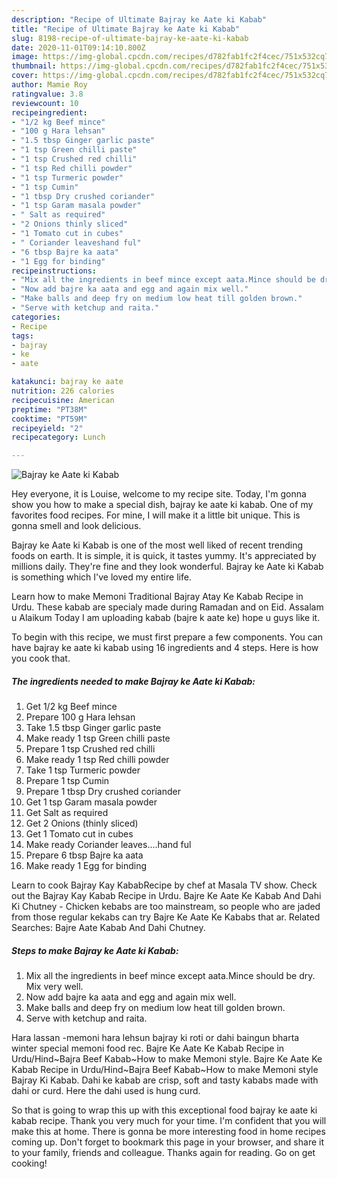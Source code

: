 ```yaml
---
description: "Recipe of Ultimate Bajray ke Aate ki Kabab"
title: "Recipe of Ultimate Bajray ke Aate ki Kabab"
slug: 8198-recipe-of-ultimate-bajray-ke-aate-ki-kabab
date: 2020-11-01T09:14:10.800Z
image: https://img-global.cpcdn.com/recipes/d782fab1fc2f4cec/751x532cq70/bajray-ke-aate-ki-kabab-recipe-main-photo.jpg
thumbnail: https://img-global.cpcdn.com/recipes/d782fab1fc2f4cec/751x532cq70/bajray-ke-aate-ki-kabab-recipe-main-photo.jpg
cover: https://img-global.cpcdn.com/recipes/d782fab1fc2f4cec/751x532cq70/bajray-ke-aate-ki-kabab-recipe-main-photo.jpg
author: Mamie Roy
ratingvalue: 3.8
reviewcount: 10
recipeingredient:
- "1/2 kg Beef mince"
- "100 g Hara lehsan"
- "1.5 tbsp Ginger garlic paste"
- "1 tsp Green chilli paste"
- "1 tsp Crushed red chilli"
- "1 tsp Red chilli powder"
- "1 tsp Turmeric powder"
- "1 tsp Cumin"
- "1 tbsp Dry crushed coriander"
- "1 tsp Garam masala powder"
- " Salt as required"
- "2 Onions thinly sliced"
- "1 Tomato cut in cubes"
- " Coriander leaveshand ful"
- "6 tbsp Bajre ka aata"
- "1 Egg for binding"
recipeinstructions:
- "Mix all the ingredients in beef mince except aata.Mince should be dry. Mix very well."
- "Now add bajre ka aata and egg and again mix well."
- "Make balls and deep fry on medium low heat till golden brown."
- "Serve with ketchup and raita."
categories:
- Recipe
tags:
- bajray
- ke
- aate

katakunci: bajray ke aate 
nutrition: 226 calories
recipecuisine: American
preptime: "PT38M"
cooktime: "PT59M"
recipeyield: "2"
recipecategory: Lunch

---
```



![Bajray ke Aate ki Kabab](https://img-global.cpcdn.com/recipes/d782fab1fc2f4cec/751x532cq70/bajray-ke-aate-ki-kabab-recipe-main-photo.jpg)

Hey everyone, it is Louise, welcome to my recipe site. Today, I'm gonna show you how to make a special dish, bajray ke aate ki kabab. One of my favorites food recipes. For mine, I will make it a little bit unique. This is gonna smell and look delicious.

Bajray ke Aate ki Kabab is one of the most well liked of recent trending foods on earth. It is simple, it is quick, it tastes yummy. It's appreciated by millions daily. They're fine and they look wonderful. Bajray ke Aate ki Kabab is something which I've loved my entire life.

Learn how to make Memoni Traditional Bajray Atay Ke Kabab Recipe in Urdu. These kabab are specialy made during Ramadan and on Eid. Assalam u Alaikum Today I am uploading kabab (bajre k aate ke) hope u guys like it.


To begin with this recipe, we must first prepare a few components. You can have bajray ke aate ki kabab using 16 ingredients and 4 steps. Here is how you cook that.

<!--inarticleads1-->

##### The ingredients needed to make Bajray ke Aate ki Kabab:

1. Get 1/2 kg Beef mince
1. Prepare 100 g Hara lehsan
1. Take 1.5 tbsp Ginger garlic paste
1. Make ready 1 tsp Green chilli paste
1. Prepare 1 tsp Crushed red chilli
1. Make ready 1 tsp Red chilli powder
1. Take 1 tsp Turmeric powder
1. Prepare 1 tsp Cumin
1. Prepare 1 tbsp Dry crushed coriander
1. Get 1 tsp Garam masala powder
1. Get  Salt as required
1. Get 2 Onions (thinly sliced)
1. Get 1 Tomato cut in cubes
1. Make ready  Coriander leaves....hand ful
1. Prepare 6 tbsp Bajre ka aata
1. Make ready 1 Egg for binding


Learn to cook Bajray Kay KababRecipe by chef at Masala TV show. Check out the Bajray Kay Kabab Recipe in Urdu. Bajre Ke Aate Ke Kabab And Dahi Ki Chutney - Chicken kebabs are too mainstream, so people who are jaded from those regular kekabs can try Bajre Ke Aate Ke Kababs that ar. Related Searches: Bajre Aate Kabab And Dahi Chutney. 

<!--inarticleads2-->

##### Steps to make Bajray ke Aate ki Kabab:

1. Mix all the ingredients in beef mince except aata.Mince should be dry. Mix very well.
1. Now add bajre ka aata and egg and again mix well.
1. Make balls and deep fry on medium low heat till golden brown.
1. Serve with ketchup and raita.


Hara lassan -memoni hara lehsun bajray ki roti or dahi baingun bharta winter special memoni food rec. Bajre Ke Aate Ke Kabab Recipe in Urdu/Hind~Bajra Beef Kabab~How to make Memoni style. Bajre Ke Aate Ke Kabab Recipe in Urdu/Hind~Bajra Beef Kabab~How to make Memoni style Bajray Ki Kabab. Dahi ke kabab are crisp, soft and tasty kababs made with dahi or curd. Here the dahi used is hung curd. 

So that is going to wrap this up with this exceptional food bajray ke aate ki kabab recipe. Thank you very much for your time. I'm confident that you will make this at home. There is gonna be more interesting food in home recipes coming up. Don't forget to bookmark this page in your browser, and share it to your family, friends and colleague. Thanks again for reading. Go on get cooking!
